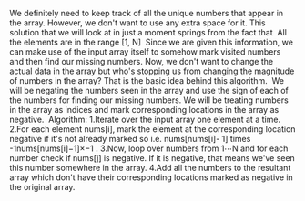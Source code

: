 We definitely need to keep track of all the unique numbers that appear in the array. However, we don't want to use any extra space for it. This solution that we will look at in just a moment springs from the fact that
​
All the elements are in the range [1, N]
​
Since we are given this information, we can make use of the input array itself to somehow mark visited numbers and then find our missing numbers. Now, we don't want to change the actual data in the array but who's stopping us from changing the magnitude of numbers in the array? That is the basic idea behind this algorithm.
​
We will be negating the numbers seen in the array and use the sign of each of the numbers for finding our missing numbers. We will be treating numbers in the array as indices and mark corresponding locations in the array as negative.
​
Algorithm:
1.Iterate over the input array one element at a time.
2.For each element nums[i], mark the element at the corresponding location negative if it's not already marked so i.e. nums[nums[i]- 1] times -1nums[nums[i]−1]×−1 .
3.Now, loop over numbers from 1⋯N and for each number check if nums[j] is negative. If it is negative, that means we've seen this number somewhere in the array.
4.Add all the numbers to the resultant array which don't have their corresponding locations marked as negative in the original array.
​